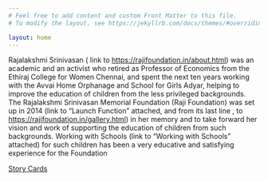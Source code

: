 ```yaml
---
# Feel free to add content and custom Front Matter to this file.
# To modify the layout, see https://jekyllrb.com/docs/themes/#overriding-theme-defaults

layout: home
---
```


Rajalakshmi Srinivasan ( link to https://rajifoundation.in/about.html) was an academic and an activist who retired as Professor of Economics from the Ethiraj College for Women Chennai, and spent the next ten years working with the Avvai Home Orphanage and School for Girls Adyar, helping to improve the education of children from the less privileged backgrounds. The Rajalakshmi Srinivasan Memorial Foundation (Raji Foundation) was set up in 2014  (link to “Launch Function” attached, and from its last line , to https://rajifoundation.in/gallery.html)  in her memory and to take forward her vision and work of supporting the education of children from such backgrounds. Working with Schools (link to  “Working with Schools” attached) for such children has been a very educative and satisfying experience for the Foundation


[Story Cards](https://rajifoundation.in/storycards/hindi/index.html)
